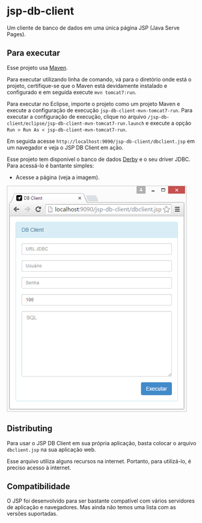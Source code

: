 # jsp-db-client

Um cliente de banco de dados em uma única página JSP (Java Serve Pages).

## Para executar

Esse projeto usa [Maven](http://maven.apache.org).

Para executar utilizando linha de comando, vá para o diretório onde está o projeto, certifique-se que o Maven está devidamente instalado e configurado e em seguida execute `mvn tomcat7:run`.

Para executar no Eclipse, importe o projeto como um projeto Maven e execute a configuração de execução `jsp-db-client-mvn-tomcat7-run`. Para executar a configuração de execução, clique no arquivo `/jsp-db-client/eclipse/jsp-db-client-mvn-tomcat7-run.launch` e execute a opção `Run > Run As < jsp-db-client-mvn-tomcat7-run`.

Em seguida acesse `http://localhost:9090/jsp-db-client/dbclient.jsp` em um navegador e veja o JSP DB Client em ação.

Esse projeto tem disponível o banco de dados [Derby](https://db.apache.org/derby/) e o seu driver JDBC. Para acessá-lo é bantante simples:

* Acesse a página (veja a imagem).

![Imagem 01](src/site/resources/img/img-01.png) 

## Distributing

Para usar o JSP DB Client em sua própria aplicação, basta colocar o arquivo `dbclient.jsp` na sua aplicação web.

Esse arquivo utiliza alguns recursos na internet. Portanto, para utilizá-lo, é preciso acesso à internet.

## Compatibilidade

O JSP foi desenvolvido para ser bastante compatível com vários servidores de aplicação e navegadores. Mas ainda não temos uma lista com as versões suportadas.
